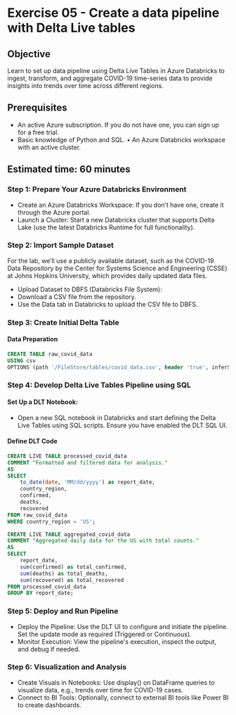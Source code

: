 # Exercise 05 - Create a data pipeline with Delta Live tables

## Objective
Learn to set up data pipeline using Delta Live Tables in Azure Databricks to ingest, transform, and aggregate COVID-19 time-series data to provide insights into trends over time across different regions.

## Prerequisites
- An active Azure subscription. If you do not have one, you can sign up for a free trial.
- Basic knowledge of Python and SQL.
    • An Azure Databricks workspace with an active cluster.

## Estimated time: 60 minutes

### Step 1: Prepare Your Azure Databricks Environment
- Create an Azure Databricks Workspace: If you don’t have one, create it through the Azure portal.
- Launch a Cluster: Start a new Databricks cluster that supports Delta Lake (use the latest Databricks Runtime for full functionality).
    
### Step 2: Import Sample Dataset
For the lab, we’ll use a publicly available dataset, such as the COVID-19 Data Repository by the Center for Systems Science and Engineering (CSSE) at Johns Hopkins University, which provides daily updated data files.

- Upload Dataset to DBFS (Databricks File System):
- Download a CSV file from the repository.
- Use the Data tab in Databricks to upload the CSV file to DBFS.
    
### Step 3: Create Initial Delta Table

#### Data Preparation
```sql
CREATE TABLE raw_covid_data
USING csv
OPTIONS (path '/FileStore/tables/covid_data.csv', header 'true', inferSchema 'true')
```

### Step 4: Develop Delta Live Tables Pipeline using SQL

#### Set Up a DLT Notebook:
- Open a new SQL notebook in Databricks and start defining the Delta Live Tables using SQL scripts. Ensure you have enabled the DLT SQL UI.
    
#### Define DLT Code
```sql
CREATE LIVE TABLE processed_covid_data
COMMENT "Formatted and filtered data for analysis."
AS
SELECT 
    to_date(date, 'MM/dd/yyyy') as report_date,
    country_region,
    confirmed,
    deaths,
    recovered
FROM raw_covid_data
WHERE country_region = 'US';

CREATE LIVE TABLE aggregated_covid_data
COMMENT "Aggregated daily data for the US with total counts."
AS
SELECT
    report_date,
    sum(confirmed) as total_confirmed,
    sum(deaths) as total_deaths,
    sum(recovered) as total_recovered
FROM processed_covid_data
GROUP BY report_date;
```

### Step 5: Deploy and Run Pipeline
- Deploy the Pipeline: Use the DLT UI to configure and initiate the pipeline. Set the update mode as required (Triggered or Continuous).
- Monitor Execution: View the pipeline's execution, inspect the output, and debug if needed.

### Step 6: Visualization and Analysis
- Create Visuals in Notebooks: Use display() on DataFrame queries to visualize data, e.g., trends over time for COVID-19 cases.
- Connect to BI Tools: Optionally, connect to external BI tools like Power BI to create dashboards.
